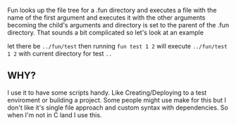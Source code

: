 Fun looks up the file tree for a .fun directory and executes a file with the name of the first argument and executes it with the other arguments becoming the child's arguments and directory is set to the parent of the .fun directory.
That sounds a bit complicated so let's look at an example

let there be `../fun/test` then running `fun test 1 2` will execute `../fun/test 1 2` with current directory for test `..`

## WHY?
I use it to have some scripts handy. Like Creating/Deploying to a test enviroment or building a project.
Some people might use make for this but I don't like it's single file approach and custom syntax with dependencies.
So when I'm not in C land I use this.
